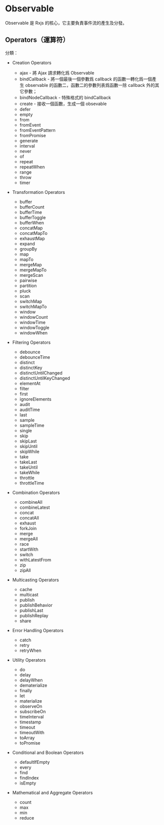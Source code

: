 # Observable

Observable 是 Rxjs 的核心，它主要負責事件流的產生及分發。

## Operators（運算符）

分類：

- Creation Operators
  * ajax - 將 Ajax 請求轉化爲 Observable
  * bindCallback - 將一個最後一個參數爲 callback 的函數一轉化爲一個產生 observable 的函數二，函數二的參數列表爲函數一除 callback 外的其它參數；
  * bindNodeCallback - 特殊格式的 bindCallback
  * create - 接收一個函數，生成一個 obsevable
  * defer
  * empty
  * from
  * fromEvent
  * fromEventPattern
  * fromPromise
  * generate
  * interval
  * never
  * of
  * repeat
  * repeatWhen
  * range
  * throw
  * timer

- Transformation Operators
  * buffer
  * bufferCount
  * bufferTime
  * bufferToggle
  * bufferWhen
  * concatMap
  * concatMapTo
  * exhaustMap
  * expand
  * groupBy
  * map
  * mapTo
  * mergeMap
  * mergeMapTo
  * mergeScan
  * pairwise
  * partition
  * pluck
  * scan
  * switchMap
  * switchMapTo
  * window
  * windowCount
  * windowTime
  * windowToggle
  * windowWhen

- Filtering Operators
  * debounce
  * debounceTime
  * distinct
  * distinctKey
  * distinctUntilChanged
  * distinctUntilKeyChanged
  * elementAt
  * filter
  * first
  * ignoreElements
  * audit
  * auditTime
  * last
  * sample
  * sampleTime
  * single
  * skip
  * skipLast
  * skipUntil
  * skipWhile
  * take
  * takeLast
  * takeUntil
  * takeWhile
  * throttle
  * throttleTime
- Combination Operators
  * combineAll
  * combineLatest
  * concat
  * concatAll
  * exhaust
  * forkJoin
  * merge
  * mergeAll
  * race
  * startWith
  * switch
  * withLatestFrom
  * zip
  * zipAll

- Multicasting Operators
  * cache
  * multicast
  * publish
  * publishBehavior
  * publishLast
  * publishReplay
  * share

- Error Handling Operators
  * catch
  * retry
  * retryWhen

- Utility Operators
  * do
  * delay
  * delayWhen
  * dematerialize
  * finally
  * let
  * materialize
  * observeOn
  * subscribeOn
  * timeInterval
  * timestamp
  * timeout
  * timeoutWith
  * toArray
  * toPromise

- Conditional and Boolean Operators
  * defaultIfEmpty
  * every
  * find
  * findIndex
  * isEmpty

- Mathematical and Aggregate Operators
	* count
	* max
	* min
	* reduce